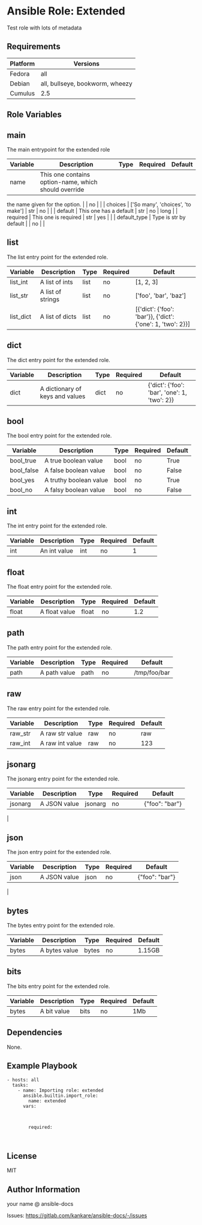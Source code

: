 <!-- BEGIN_ANSIBLE_DOCS -->
Ansible Role: Extended
=========

Test role with lots of metadata

Requirements
------------

| Platform | Versions |
| -------- | -------- |
| Fedora | all |
| Debian | all, bullseye, bookworm, wheezy |
| Cumulus | 2.5 |

Role Variables
--------------

## main

The main entrypoint for the extended role

| Variable | Description | Type | Required | Default |
| -------- | ----------- | ---- | -------- | ------- |
| name | This one contains option-name, which should override
the name given for the option.
 |  | no |  |
| choices | ['So many', 'choices', 'to make'] | str | no |  |
| default | This one has a default | str | no | long |
| required | This one is required | str | yes |  |
| default_type | Type is str by default |  | no |  |

## list

The list entry point for the extended role.

| Variable | Description | Type | Required | Default |
| -------- | ----------- | ---- | -------- | ------- |
| list_int | A list of ints | list | no | [1, 2, 3] |
| list_str | A list of strings | list | no | ['foo', 'bar', 'baz'] |
| list_dict | A list of dicts | list | no | [{'dict': {'foo': 'bar'}}, {'dict': {'one': 1, 'two': 2}}] |

## dict

The dict entry point for the extended role.

| Variable | Description | Type | Required | Default |
| -------- | ----------- | ---- | -------- | ------- |
| dict | A dictionary of keys and values | dict | no | {'dict': {'foo': 'bar', 'one': 1, 'two': 2}} |

## bool

The bool entry point for the extended role.

| Variable | Description | Type | Required | Default |
| -------- | ----------- | ---- | -------- | ------- |
| bool_true | A true boolean value | bool | no | True |
| bool_false | A false boolean value | bool | no | False |
| bool_yes | A truthy boolean value | bool | no | True |
| bool_no | A falsy boolean value | bool | no | False |

## int

The int entry point for the extended role.

| Variable | Description | Type | Required | Default |
| -------- | ----------- | ---- | -------- | ------- |
| int | An int value | int | no | 1 |

## float

The float entry point for the extended role.

| Variable | Description | Type | Required | Default |
| -------- | ----------- | ---- | -------- | ------- |
| float | A float value | float | no | 1.2 |

## path

The path entry point for the extended role.

| Variable | Description | Type | Required | Default |
| -------- | ----------- | ---- | -------- | ------- |
| path | A path value | path | no | /tmp/foo/bar |

## raw

The raw entry point for the extended role.

| Variable | Description | Type | Required | Default |
| -------- | ----------- | ---- | -------- | ------- |
| raw_str | A raw str value | raw | no | raw |
| raw_int | A raw int value | raw | no | 123 |

## jsonarg

The jsonarg entry point for the extended role.

| Variable | Description | Type | Required | Default |
| -------- | ----------- | ---- | -------- | ------- |
| jsonarg | A JSON value | jsonarg | no | {"foo": "bar"}
 |

## json

The json entry point for the extended role.

| Variable | Description | Type | Required | Default |
| -------- | ----------- | ---- | -------- | ------- |
| json | A JSON value | json | no | {"foo": "bar"}
 |

## bytes

The bytes entry point for the extended role.

| Variable | Description | Type | Required | Default |
| -------- | ----------- | ---- | -------- | ------- |
| bytes | A bytes value | bytes | no | 1.15GB |

## bits

The bits entry point for the extended role.

| Variable | Description | Type | Required | Default |
| -------- | ----------- | ---- | -------- | ------- |
| bytes | A bit value | bits | no | 1Mb |


Dependencies
------------

None.

Example Playbook
----------------

```
- hosts: all
  tasks:
    - name: Importing role: extended
      ansible.builtin.import_role:
        name: extended
      vars:
        
        
        
        required:
        
        
```

License
-------

MIT

Author Information
------------------

your name @ ansible-docs

Issues: https://gitlab.com/kankare/ansible-docs/-/issues
<!-- END_ANSIBLE_DOCS -->
